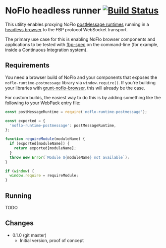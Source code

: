NoFlo headless runner [![Build Status](https://travis-ci.org/noflo/noflo-runtime-headless.svg?branch=master)](https://travis-ci.org/noflo/noflo-runtime-headless)
=====================

This utility enables proxying NoFlo [postMessage runtimes](https://github.com/noflo/noflo-runtime-postmessage) running in a [headless browser](https://pptr.dev/) to the FBP protocol WebSocket transport.

The primary use case for this is enabling NoFlo browser components and applications to be tested with [fbp-spec](https://github.com/flowbased/fbp-spec) on the command-line (for example, inside a Continuous Integration system).

## Requirements

You need a browser build of NoFlo and your components that exposes the `noflo-runtime-postmessage` library via `window.require()`. If you're building your libraries with [grunt-noflo-browser](https://github.com/noflo/grunt-noflo-browser), this will already be the case.

For custom builds, the easiest way to do this is by adding something like the following to your WebPack entry file:

```javascript
const postMessageRuntime = require('noflo-runtime-postmessage');

const exported = {
  'noflo-runtime-postmessage': postMessageRuntime,
};

function requireModule(moduleName) {
  if (exported[moduleName]) {
    return exported[moduleName];
  }
  throw new Error(`Module ${moduleName} not available`);
}

if (window) {
  window.require = requireModule;
}
```

## Running

TODO

## Changes

* 0.1.0 (git master)
  - Initial version, proof of concept
